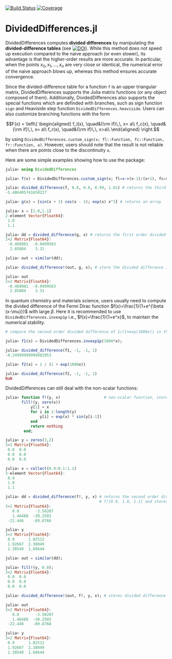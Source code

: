 [![Build Status](https://github.com/xuequan818/DividedDifferences.jl/actions/workflows/ci.yml/badge.svg)](https://github.com/xuequan818/DividedDifferences.jl/actions/workflows/ci.yml)
[![Coverage](https://codecov.io/gh/xuequan818/DividedDifferences.jl/graph/badge.svg?token=XNA1NK3RI8)](https://codecov.io/gh/xuequan818/DividedDifferences.jl)

# DividedDifferences.jl

DividedDifferences computes **divided differences** by manipulating the **divided-difference tables** (see [![DOI](https://img.shields.io/badge/DOI-10.21105/jcon.00069-blue)](https://doi.org/10.1007/978-1-4020-6585-9_13)). While this method does not speed up execution compared to the naive approach (or even slower), its advantage is that the higher-order results are more accurate. In particular, when the points $x_0,x_1,\dots,x_n$ are very close or identical, the numerical error of the naive approach blows up, whereas this method ensures accurate convergence.

Since the divided-difference table for a function `f` is an upper triangular matrix, DividedDifferences supports the Julia matrix functions (or any object composed of them). Additionally, DividedDifferences also supports the special functions which are definded with branches, such as sign function `sign` and Heaviside step function `DividedDifferences.heaviside`. Users can also customize branching functions with the form
```math
F(x) = \left\{
\begin{aligned}
f_l(x), \quad&{\rm if}\,\, x< a\\
f_c(x), \quad&{\rm if}\,\, x= a\\
f_r(x), \quad&{\rm if}\,\, x>a\\
\end{aligned}
\right.
```
by using `DividedDifferences.custom_sign(x; fl::Function, fc::Function, fr::Function, a)`. 
However, users should note that the result is not reliable when there are points close to the discontinuity `a`.

Here are some simple examples showing how to use the package: 
```julia
julia> using DividedDifferences

julia> f(x) = DividedDifferences.custom_sign(x; fl=x->(x-1)/(x+1), fc=x->1.0, fr=x->0.0, a=1.); # returns a scalar

julia> divided_difference(f, 0.8, 0.8, 0.99, 1.01) # returns the third order divided difference f[0.8, 0.8, 0.99, 1.01]
-5.486405741650227

julia> g(x) = [sin(x + 1) cos(x - 1); exp(x) x^3] # returns an array

julia> x = [1.0,1.1]
2-element Vector{Float64}:
 1.0
 1.1

julia> dd = divided_difference(g, x) # returns the first order divided difference g[1.0, 1.1]
2×2 Matrix{Float64}:
 -0.460881  -0.0499583
  2.85884    3.31

julia> out = similar(dd);

julia> divided_difference!(out, g, x); # store the divided difference in out

julia> out
2×2 Matrix{Float64}:
 -0.460881  -0.0499583
  2.85884    3.31
```

In quantum chemistry and materials science, users usually need to compute the divided difference of the Fermi Dirac function $f(x)=\frac{1}{1+e^{\beta (x-\mu)}}$ with large $\beta$. Here it is recommended to use `DividedDifferences.invexp1p` i.e., $f(x)=\frac{1}{1+e^x}$, to maintain the numerical stability.
```julia
# compare the second order divided difference of 1/(1+exp(1000x)) in the two definations

julia> f1(x) = DividedDifferences.invexp1p(1000*x); 

julia> divided_difference(f1, -1, -1, 1)
-0.24999999999982953

julia> f2(x) = 1 / (1 + exp(1000x))

julia> divided_difference(f2, -1, -1, 1)
NaN
```
DividedDifferences can still deal with the non-scalar functions:
```julia
julia> function f!(y, x)                   # non-scalar function, store the result in y
	   fill!(y, zero(x))
           y[1] = x
           for i in 2:length(y)
               y[i] = exp(x) * sin(y[i-1])
           end
           return nothing
        end;

julia> y = zeros(3,2)
3×2 Matrix{Float64}:
 0.0  0.0
 0.0  0.0
 0.0  0.0

julia> x = collect(0.9:0.1:1.1)
3-element Vector{Float64}:
 0.9
 1.0
 1.1

julia> dd = divided_difference(f!, y, x) # returns the second order divided difference  
                                         # f![0.9, 1.0, 1.1] and stores f!(x[1]) in y
3×2 Matrix{Float64}:
   0.0       -3.58207
   1.46488  -30.2503
 -22.446    -89.8768

julia> y
3×2 Matrix{Float64}:
 0.9      1.82512
 1.92667  2.38049
 2.30549  1.69644

julia> out = similar(dd);

julia> fill!(y, 0.0);
3×2 Matrix{Float64}:
 0.0  0.0
 0.0  0.0
 0.0  0.0

julia> divided_difference!(out, f!, y, x); # stores divided difference in out and f!(x[1]) in y

julia> out
3×2 Matrix{Float64}:
   0.0       -3.58207
   1.46488  -30.2503
 -22.446    -89.8768

julia> y
3×2 Matrix{Float64}:
 0.9      1.82512
 1.92667  2.38049
 2.30549  1.69644
```